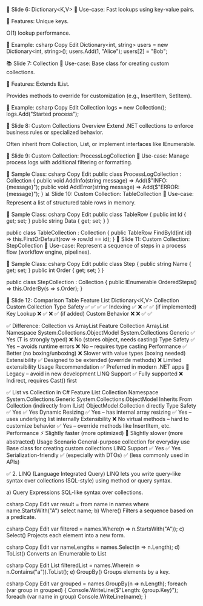 🔑 Slide 6: Dictionary<K,V>
🔹 Use-case:
Fast lookups using key-value pairs.

🔹 Features:
Unique keys.

O(1) lookup performance.

🔹 Example:
csharp
Copy
Edit
Dictionary<int, string> users = new Dictionary<int, string>();
users.Add(1, "Alice");
users[2] = "Bob";


📚 Slide 7: Collection<T>
🔹 Use-case:
Base class for creating custom collections.

🔹 Features:
Extends IList<T>.

Provides methods to override for customization (e.g., InsertItem, SetItem).

🔹 Example:
csharp
Copy
Edit
Collection<string> logs = new Collection<string>();
logs.Add("Started process");


🧰 Slide 8: Custom Collections Overview
Extend .NET collections to enforce business rules or specialized behavior.

Often inherit from Collection<T>, List<T>, or implement interfaces like IEnumerable<T>.

🧾 Slide 9: Custom Collection: ProcessLogCollection
🔹 Use-case:
Manage process logs with additional filtering or formatting.

🔹 Sample Class:
csharp
Copy
Edit
public class ProcessLogCollection : Collection<string>
{
    public void AddInfo(string message) => Add($"INFO: {message}");
    public void AddError(string message) => Add($"ERROR: {message}");
}
📊 Slide 10: Custom Collection: TableCollection
🔹 Use-case:
Represent a list of structured table rows in memory.

🔹 Sample Class:
csharp
Copy
Edit
public class TableRow
{
    public int Id { get; set; }
    public string Data { get; set; }
}

public class TableCollection : Collection<TableRow>
{
    public TableRow FindById(int id) => this.FirstOrDefault(row => row.Id == id);
}
🧱 Slide 11: Custom Collection: StepCollection
🔹 Use-case:
Represent a sequence of steps in a process flow (workflow engine, pipelines).

🔹 Sample Class:
csharp
Copy
Edit
public class Step
{
    public string Name { get; set; }
    public int Order { get; set; }
}

public class StepCollection : Collection<Step>
{
    public IEnumerable<Step> OrderedSteps() => this.OrderBy(s => s.Order);
}


🧩 Slide 12: Comparison Table
Feature	List<T>	Dictionary<K,V>	Collection<T>	Custom Collection
Type Safety	✅	✅	✅	✅
Indexing	✅	❌	✅	✅ (if implemented)
Key Lookup	❌	✅	❌	✅ (if added)
Custom Behavior	❌	❌	✅	✅

✅ Difference: Collection<T> vs ArrayList
Feature	Collection<T>	ArrayList
Namespace	System.Collections.ObjectModel	System.Collections
Generic	✅ Yes (T is strongly typed)	❌ No (stores object, needs casting)
Type Safety	✅ Yes – avoids runtime errors	❌ No – requires type casting
Performance	✅ Better (no boxing/unboxing)	❌ Slower with value types (boxing needed)
Extensibility	✅ Designed to be extended (override methods)	❌ Limited extensibility
Usage Recommendation	✅ Preferred in modern .NET apps	🚫 Legacy – avoid in new development
LINQ Support	✅ Fully supported	❌ Indirect, requires Cast<T>() first


✅ List<T> vs Collection<T> in C#
Feature	List<T>	Collection<T>
Namespace	System.Collections.Generic	System.Collections.ObjectModel
Inherits From	Collection<T> (indirectly from IList<T>)	ObjectModel.Collection<T> directly
Type Safety	✅ Yes	✅ Yes
Dynamic Resizing	✅ Yes – has internal array resizing	✅ Yes – uses underlying list internally
Extensibility	❌ No virtual methods – hard to customize behavior	✅ Yes – override methods like InsertItem, etc.
Performance	⚡ Slightly faster (more optimized)	🐢 Slightly slower (more abstracted)
Usage Scenario	General-purpose collection for everyday use	Base class for creating custom collections
LINQ Support	✅ Yes	✅ Yes
Serialization-friendly	✅ (especially with DTOs)	✅ (less commonly used in APIs)


✅ 2. LINQ (Language Integrated Query)
LINQ lets you write query-like syntax over collections (SQL-style) using method or query syntax.

a) Query Expressions
SQL-like syntax over collections.

csharp
Copy
Edit
var result = from name in names
             where name.StartsWith("A")
             select name;
b) Where()
Filters a sequence based on a predicate.

csharp
Copy
Edit
var filtered = names.Where(n => n.StartsWith("A"));
c) Select()
Projects each element into a new form.

csharp
Copy
Edit
var nameLengths = names.Select(n => n.Length);
d) ToList()
Converts an IEnumerable<T> to List<T>

csharp
Copy
Edit
List<string> filteredList = names.Where(n => n.Contains("a")).ToList();
e) GroupBy()
Groups elements by a key.

csharp
Copy
Edit
var grouped = names.GroupBy(n => n.Length);
foreach (var group in grouped)
{
    Console.WriteLine($"Length: {group.Key}");
    foreach (var name in group)
        Console.WriteLine(name);
}
